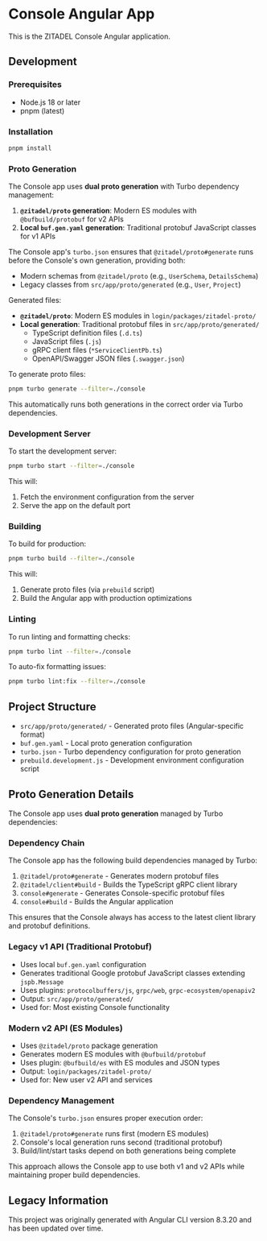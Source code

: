 # Console Angular App

This is the ZITADEL Console Angular application.

## Development

### Prerequisites

- Node.js 18 or later
- pnpm (latest)

### Installation

```bash
pnpm install
```

### Proto Generation

The Console app uses **dual proto generation** with Turbo dependency management:

1. **`@zitadel/proto` generation**: Modern ES modules with `@bufbuild/protobuf` for v2 APIs
2. **Local `buf.gen.yaml` generation**: Traditional protobuf JavaScript classes for v1 APIs

The Console app's `turbo.json` ensures that `@zitadel/proto#generate` runs before the Console's own generation, providing both:

- Modern schemas from `@zitadel/proto` (e.g., `UserSchema`, `DetailsSchema`)
- Legacy classes from `src/app/proto/generated` (e.g., `User`, `Project`)

Generated files:

- **`@zitadel/proto`**: Modern ES modules in `login/packages/zitadel-proto/`
- **Local generation**: Traditional protobuf files in `src/app/proto/generated/`
  - TypeScript definition files (`.d.ts`)
  - JavaScript files (`.js`)
  - gRPC client files (`*ServiceClientPb.ts`)
  - OpenAPI/Swagger JSON files (`.swagger.json`)

To generate proto files:

```bash
pnpm turbo generate --filter=./console
```

This automatically runs both generations in the correct order via Turbo dependencies.

### Development Server

To start the development server:

```bash
pnpm turbo start --filter=./console
```

This will:

1. Fetch the environment configuration from the server
2. Serve the app on the default port

### Building

To build for production:

```bash
pnpm turbo build --filter=./console
```

This will:

1. Generate proto files (via `prebuild` script)
2. Build the Angular app with production optimizations

### Linting

To run linting and formatting checks:

```bash
pnpm turbo lint --filter=./console
```

To auto-fix formatting issues:

```bash
pnpm turbo lint:fix --filter=./console
```

## Project Structure

- `src/app/proto/generated/` - Generated proto files (Angular-specific format)
- `buf.gen.yaml` - Local proto generation configuration
- `turbo.json` - Turbo dependency configuration for proto generation
- `prebuild.development.js` - Development environment configuration script

## Proto Generation Details

The Console app uses **dual proto generation** managed by Turbo dependencies:

### Dependency Chain

The Console app has the following build dependencies managed by Turbo:

1. `@zitadel/proto#generate` - Generates modern protobuf files
2. `@zitadel/client#build` - Builds the TypeScript gRPC client library
3. `console#generate` - Generates Console-specific protobuf files
4. `console#build` - Builds the Angular application

This ensures that the Console always has access to the latest client library and protobuf definitions.

### Legacy v1 API (Traditional Protobuf)

- Uses local `buf.gen.yaml` configuration
- Generates traditional Google protobuf JavaScript classes extending `jspb.Message`
- Uses plugins: `protocolbuffers/js`, `grpc/web`, `grpc-ecosystem/openapiv2`
- Output: `src/app/proto/generated/`
- Used for: Most existing Console functionality

### Modern v2 API (ES Modules)

- Uses `@zitadel/proto` package generation
- Generates modern ES modules with `@bufbuild/protobuf`
- Uses plugin: `@bufbuild/es` with ES modules and JSON types
- Output: `login/packages/zitadel-proto/`
- Used for: New user v2 API and services

### Dependency Management

The Console's `turbo.json` ensures proper execution order:

1. `@zitadel/proto#generate` runs first (modern ES modules)
2. Console's local generation runs second (traditional protobuf)
3. Build/lint/start tasks depend on both generations being complete

This approach allows the Console app to use both v1 and v2 APIs while maintaining proper build dependencies.

## Legacy Information

This project was originally generated with Angular CLI version 8.3.20 and has been updated over time.
